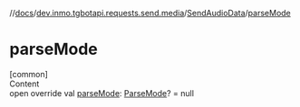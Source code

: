//[docs](../../../index.md)/[dev.inmo.tgbotapi.requests.send.media](../index.md)/[SendAudioData](index.md)/[parseMode](parse-mode.md)



# parseMode  
[common]  
Content  
open override val [parseMode](parse-mode.md): [ParseMode](../../dev.inmo.tgbotapi.types.ParseMode/-parse-mode/index.md)? = null  



